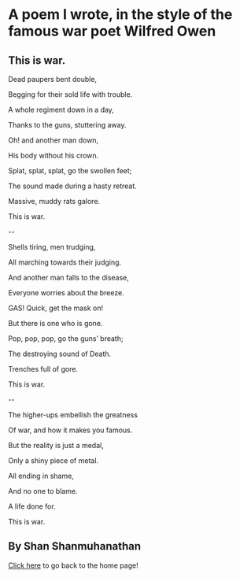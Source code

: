 
# A poem I wrote, in the style of the famous war poet Wilfred Owen
## This is war.

Dead paupers bent double,

Begging for their sold life with trouble.

A whole regiment down in a day,

Thanks to the guns, stuttering away.

Oh! and another man down,

His body without his crown.

Splat, splat, splat, go the swollen feet;

The sound made during a hasty retreat.

Massive, muddy rats galore.

This is war.

--

Shells tiring, men trudging,

All marching towards their judging.

And another man falls to the disease,

Everyone worries about the breeze.

GAS! Quick, get the mask on!

But there is one who is gone.

Pop, pop, pop, go the guns’ breath;

The destroying sound of Death.

Trenches full of gore.

This is war.

--

The higher-ups embellish the greatness

Of war, and how it makes you famous.

But the reality is just a medal,

Only a shiny piece of metal.

All ending in shame,

And no one to blame.

A life done for.

This is war.

## By Shan Shanmuhanathan

[Click here](/index.md) to go back to the home page!
